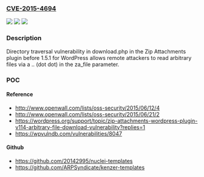 ### [CVE-2015-4694](https://cve.mitre.org/cgi-bin/cvename.cgi?name=CVE-2015-4694)
![](https://img.shields.io/static/v1?label=Product&message=n%2Fa&color=blue)
![](https://img.shields.io/static/v1?label=Version&message=n%2Fa&color=blue)
![](https://img.shields.io/static/v1?label=Vulnerability&message=n%2Fa&color=brighgreen)

### Description

Directory traversal vulnerability in download.php in the Zip Attachments plugin before 1.5.1 for WordPress allows remote attackers to read arbitrary files via a .. (dot dot) in the za_file parameter.

### POC

#### Reference
- http://www.openwall.com/lists/oss-security/2015/06/12/4
- http://www.openwall.com/lists/oss-security/2015/06/21/2
- https://wordpress.org/support/topic/zip-attachments-wordpress-plugin-v114-arbitrary-file-download-vulnerability?replies=1
- https://wpvulndb.com/vulnerabilities/8047

#### Github
- https://github.com/20142995/nuclei-templates
- https://github.com/ARPSyndicate/kenzer-templates

